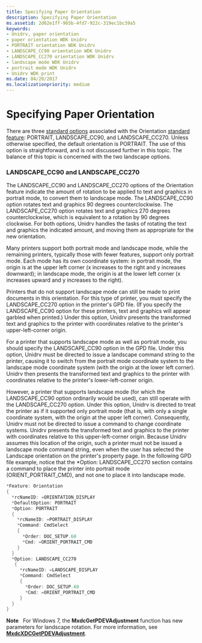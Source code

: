 ```yaml
---
title: Specifying Paper Orientation
description: Specifying Paper Orientation
ms.assetid: 2d62e1ff-965b-4fd7-922c-319ec1bc39a5
keywords:
- Unidrv, paper orientation
- paper orientation WDK Unidrv
- PORTRAIT orientation WDK Unidrv
- LANDSCAPE_CC90 orientation WDK Unidrv
- LANDSCAPE_CC270 orientation WDK Unidrv
- landscape mode WDK Unidrv
- portrait mode WDK Unidrv
- Unidrv WDK print
ms.date: 04/20/2017
ms.localizationpriority: medium
---
```


# Specifying Paper Orientation





There are three [standard options](standard-options.md) associated with the Orientation [standard feature](standard-features.md): PORTRAIT, LANDSCAPE\_CC90, and LANDSCAPE\_CC270. Unless otherwise specified, the default orientation is PORTRAIT. The use of this option is straightforward, and is not discussed further in this topic. The balance of this topic is concerned with the two landscape options.

### <a href="" id="landscape-cc90-and-landscape-cc270"></a>LANDSCAPE\_CC90 and LANDSCAPE\_CC270

The LANDSCAPE\_CC90 and LANDSCAPE\_CC270 options of the Orientation feature indicate the amount of rotation to be applied to text and graphics in portrait mode, to convert them to landscape mode. The LANDSCAPE\_CC90 option rotates text and graphics 90 degrees counterclockwise. The LANDSCAPE\_CC270 option rotates text and graphics 270 degrees counterclockwise, which is equivalent to a rotation by 90 degrees clockwise. For both options, Unidrv handles the tasks of rotating the text and graphics the indicated amount, and moving them as appropriate for the new orientation.

Many printers support both portrait mode and landscape mode, while the remaining printers, typically those with fewer features, support only portrait mode. Each mode has its own coordinate system: in portrait mode, the origin is at the upper left corner (x increases to the right and y increases downward); in landscape mode, the origin is at the lower left corner (x increases upward and y increases to the right).

Printers that do not support landscape mode can still be made to print documents in this orientation. For this type of printer, you must specify the LANDSCAPE\_CC270 option in the printer's GPD file. (If you specify the LANDSCAPE\_CC90 option for these printers, text and graphics will appear garbled when printed.) Under this option, Unidrv presents the transformed text and graphics to the printer with coordinates relative to the printer's upper-left-corner origin.

For a printer that supports landscape mode as well as portrait mode, you should specify the LANDSCAPE\_CC90 option in the GPD file. Under this option, Unidrv must be directed to issue a landscape command string to the printer, causing it to switch from the portrait mode coordinate system to the landscape mode coordinate system (with the origin at the lower left corner). Unidrv then presents the transformed text and graphics to the printer with coordinates relative to the printer's lower-left-corner origin.

However, a printer that supports landscape mode (for which the LANDSCAPE\_CC90 option ordinarily would be used), can still operate with the LANDSCAPE\_CC270 option. Under this option, Unidrv is directed to treat the printer as if it supported only portrait mode (that is, with only a single coordinate system, with the origin at the upper left corner). Consequently, Unidrv must not be directed to issue a command to change coordinate systems. Unidrv presents the transformed text and graphics to the printer with coordinates relative to this upper-left-corner origin. Because Unidrv assumes this location of the origin, such a printer must not be issued a landscape mode command string, even when the user has selected the Landscape orientation on the printer's property page. In the following GPD file example, notice that the \*Option: LANDSCAPE\_CC270 section contains a command to place the printer into portrait mode (ORIENT\_PORTRAIT\_CMD), and not one to place it into landscape mode.

```cpp
*Feature: Orientation
{
  *rcNameID: =ORIENTATION_DISPLAY
  *DefaultOption: PORTRAIT
  *Option: PORTRAIT
  {
    *rcNameID: =PORTRAIT_DISPLAY
    *Command: CmdSelect
    {
      *Order: DOC_SETUP.60
      *Cmd: =ORIENT_PORTRAIT_CMD
    }
  }
  *Option: LANDSCAPE_CC270
   {
     *rcNameID: =LANDSCAPE_DISPLAY
     *Command: CmdSelect
     {
       *Order: DOC_SETUP.60
       *Cmd: =ORIENT_PORTRAIT_CMD
     }
  }
}
```

**Note**   For Windows 7, the **MxdcGetPDEVAdjustment** function has new parameters for landscape rotation. For more information, see [**MxdcXDCGetPDEVAdjustment**](/windows-hardware/drivers/ddi/mxdc/nf-mxdc-mxdcgetpdevadjustment).

 

 

